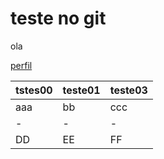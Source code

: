 # teste no git


ola

[perfil][perfil]


[perfil]: https://github.com/wll8090/

tstes00|teste01|teste03
-|-|-
aaa|bb|ccc
-|-|-
DD|EE|FF
